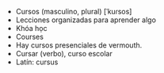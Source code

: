 - Cursos (masculino, plural) [ˈkuɾsos]
- Lecciones organizadas para aprender algo
- Khóa học
- Courses
- Hay cursos presenciales de vermouth.
- Cursar (verbo), curso escolar
- Latín: cursus